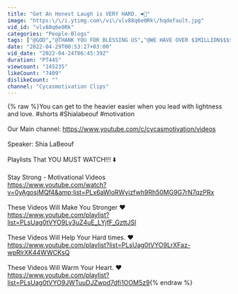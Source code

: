 ```yaml
---
title: "Get An Honest Laugh is VERY HARD. ❤️🥺"
image: "https:\/\/i.ytimg.com\/vi\/vlv88q6e0Rk\/hqdefault.jpg"
vid_id: "vlv88q6e0Rk"
categories: "People-Blogs"
tags: ["@GOD","@THANK YOU FOR BLESSING US","@WE HAVE OVER $1MILLION$$$$$$$ IN 2022"]
date: "2022-04-29T00:53:27+03:00"
vid_date: "2022-04-24T06:45:39Z"
duration: "PT44S"
viewcount: "145235"
likeCount: "7409"
dislikeCount: ""
channel: "Cycasmotivation Clips"
---
```

{% raw %}You can get to the heavier easier when you lead with lightness and love. #shorts #Shialabeouf #motivation<br /><br />Our Main channel: <a rel="nofollow" target="blank" href="https://www.youtube.com/c/cycasmotivation/videos">https://www.youtube.com/c/cycasmotivation/videos</a><br /><br />Speaker: Shia LaBeouf<br /><br />Playlists That YOU MUST WATCH!!! ⬇️<br /><br />Stay Strong - Motivational Videos<br /><a rel="nofollow" target="blank" href="https://www.youtube.com/watch?v=0yAgosjMQf4&amp;list=PLx6aWloRWyizfwh9Rh50MG9G7rN7qzPRx">https://www.youtube.com/watch?v=0yAgosjMQf4&amp;list=PLx6aWloRWyizfwh9Rh50MG9G7rN7qzPRx</a><br /><br />These Videos Will Make You Stronger ❤️<br /><a rel="nofollow" target="blank" href="https://www.youtube.com/playlist?list=PLsUag0tVYO9Ly3uZ4uE_LYjfF_GzttJSl">https://www.youtube.com/playlist?list=PLsUag0tVYO9Ly3uZ4uE_LYjfF_GzttJSl</a><br /><br />These Videos Will Help Your Hard times. ❤️<br /><a rel="nofollow" target="blank" href="https://www.youtube.com/playlist?list=PLsUag0tVYO9LrXFaz-wpRlrXK44WWCKsQ">https://www.youtube.com/playlist?list=PLsUag0tVYO9LrXFaz-wpRlrXK44WWCKsQ</a><br /><br />These Videos Will Warm Your Heart. ❤️<br /><a rel="nofollow" target="blank" href="https://www.youtube.com/playlist?list=PLsUag0tVYO9JWTuuDJZwpd7dfi1OOM5z9">https://www.youtube.com/playlist?list=PLsUag0tVYO9JWTuuDJZwpd7dfi1OOM5z9</a>{% endraw %}

